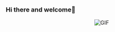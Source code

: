 ### Hi there and welcome👋

<div align="center">

![GIF](https://media.giphy.com/media/l0MYC0LajbaPoEADu/giphy.gif)
  
</div>
